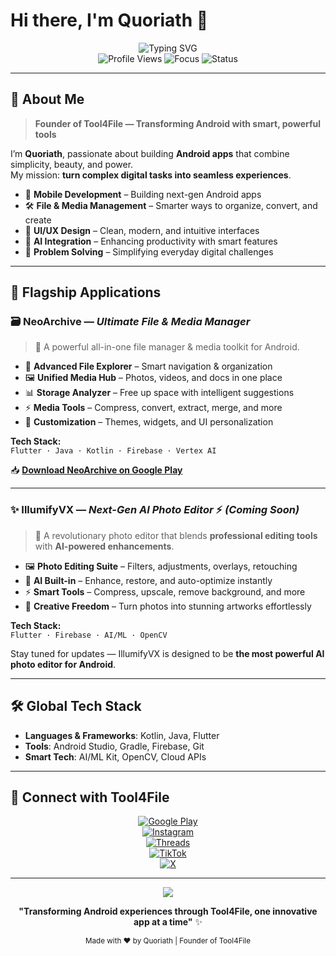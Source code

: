 # Hi there, I'm Quoriath 👋

<div align="center">
  <img src="https://readme-typing-svg.herokuapp.com?font=Fira+Code&weight=600&size=28&duration=4000&pause=1000&color=6366F1&center=true&vCenter=true&width=600&lines=Welcome+to+Quoriath's+Profile;Founder+of+Tool4File;Building+Next-Gen+Android+Apps;Innovation+at+its+Best" alt="Typing SVG" />
</div>

<div align="center">
  <img src="https://komarev.com/ghpvc/?username=quoriath&label=Profile%20Views&color=6366f1&style=flat-square" alt="Profile Views" />
  <img src="https://img.shields.io/badge/Focus-Android%20%26%20AI%20Apps-6366f1?style=flat-square" alt="Focus" />
  <img src="https://img.shields.io/badge/Status-Building%20Amazing%20Tools-00d9ff?style=flat-square" alt="Status" />
</div>

---

## 🚀 About Me

> **Founder of Tool4File — Transforming Android with smart, powerful tools**

I’m **Quoriath**, passionate about building **Android apps** that combine simplicity, beauty, and power.  
My mission: **turn complex digital tasks into seamless experiences**.

- 📱 **Mobile Development** – Building next-gen Android apps  
- 🛠️ **File & Media Management** – Smarter ways to organize, convert, and create  
- 🎨 **UI/UX Design** – Clean, modern, and intuitive interfaces  
- 🤖 **AI Integration** – Enhancing productivity with smart features  
- 🔧 **Problem Solving** – Simplifying everyday digital challenges  

---

## 🌟 Flagship Applications

### 🗃️ NeoArchive — *Ultimate File & Media Manager*
> 🚀 A powerful all-in-one file manager & media toolkit for Android.

- 📁 **Advanced File Explorer** – Smart navigation & organization  
- 🖼️ **Unified Media Hub** – Photos, videos, and docs in one place  
- 📊 **Storage Analyzer** – Free up space with intelligent suggestions  
- ⚡ **Media Tools** – Compress, convert, extract, merge, and more  
- 🎨 **Customization** – Themes, widgets, and UI personalization  

**Tech Stack:**  
`Flutter · Java · Kotlin · Firebase · Vertex AI`

📥 **[Download NeoArchive on Google Play](https://play.google.com/store/apps/details?id=com.tool4file.neo_archive)**

---

### ✨ IllumifyVX — *Next-Gen AI Photo Editor* ⚡ *(Coming Soon)*  
> 🎨 A revolutionary photo editor that blends **professional editing tools** with **AI-powered enhancements**.

- 🖼️ **Photo Editing Suite** – Filters, adjustments, overlays, retouching  
- 🤖 **AI Built-in** – Enhance, restore, and auto-optimize instantly  
- ⚡ **Smart Tools** – Compress, upscale, remove background, and more  
- 🎨 **Creative Freedom** – Turn photos into stunning artworks effortlessly  

**Tech Stack:**  
`Flutter · Firebase · AI/ML · OpenCV`

Stay tuned for updates — IllumifyVX is designed to be **the most powerful AI photo editor for Android**.  

---

## 🛠️ Global Tech Stack

- **Languages & Frameworks**: Kotlin, Java, Flutter  
- **Tools**: Android Studio, Gradle, Firebase, Git  
- **Smart Tech**: AI/ML Kit, OpenCV, Cloud APIs  

---

## 🤝 Connect with Tool4File

<div align="center">

[![Google Play](https://img.shields.io/badge/Google%20Play-414141?style=for-the-badge&logo=google-play&logoColor=white)](https://play.google.com/store/apps/developer?id=Tool4File)  
[![Instagram](https://img.shields.io/badge/Instagram-E4405F?style=for-the-badge&logo=instagram&logoColor=white)](https://instagram.com/tool4file)  
[![Threads](https://img.shields.io/badge/Threads-000000?style=for-the-badge&logo=threads&logoColor=white)](https://www.threads.net/@tool4file)  
[![TikTok](https://img.shields.io/badge/TikTok-000000?style=for-the-badge&logo=tiktok&logoColor=white)](https://www.tiktok.com/@tool4file)  
[![X](https://img.shields.io/badge/X-000000?style=for-the-badge&logo=x&logoColor=white)](https://x.com/tool4file)  

</div>

---

<div align="center">
  <img src="https://capsule-render.vercel.app/api?type=waving&color=gradient&customColorList=6,11,20&height=100&section=footer&text=Thank%20You%20for%20Visiting!&fontSize=16&fontColor=ffffff&animation=twinkling" />
  
  **"Transforming Android experiences through Tool4File, one innovative app at a time"** ✨
  
  <sub>Made with ❤️ by Quoriath | Founder of Tool4File</sub>
</div>
